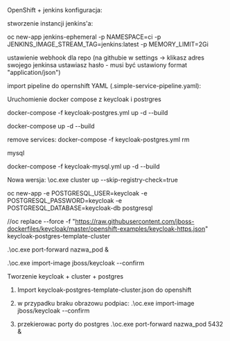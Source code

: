 OpenShift + jenkins konfiguracja:

stworzenie instancji jenkins'a:

 oc new-app jenkins-ephemeral -p NAMESPACE=ci -p JENKINS_IMAGE_STREAM_TAG=jenkins:latest -p MEMORY_LIMIT=2Gi


ustawienie webhook dla repo (na githubie w settings -> klikasz adres swojego jenkinsa  ustawiasz hasło - musi
być ustawiony format "application/json")

import pipeline do opernshift YAML (.simple-service-pipeline.yaml):


Uruchomienie docker compose z keycloak i postrgres

docker-compose -f keycloak-postgres.yml up -d --build

docker-compose up -d --build

remove services:
docker-compose -f keycloak-postgres.yml rm

mysql

docker-compose -f keycloak-mysql.yml up -d --build

Nowa wersja:
\oc.exe cluster up --skip-registry-check=true

oc new-app -e POSTGRESQL_USER=keycloak -e POSTGRESQL_PASSWORD=keycloak -e POSTGRESQL_DATABASE=keycloak-db postgresql

//oc replace --force -f "https://raw.githubusercontent.com/jboss-dockerfiles/keycloak/master/openshift-examples/keycloak-https.json"
keycloak-postgres-template-cluster

.\oc.exe port-forward nazwa_pod &

.\oc.exe import-image jboss/keycloak --confirm   

Tworzenie keycloak + cluster + postgres 
1. Import keycloak-postgres-template-cluster.json do openshift

2. w przypadku braku obrazowu podpiac:
.\oc.exe import-image jboss/keycloak --confirm   

3. przekierowac porty do postgres
.\oc.exe port-forward nazwa_pod 5432 &

